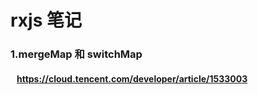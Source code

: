 # rxjs 笔记  
### 1.mergeMap 和 switchMap  
#### &nbsp;&nbsp;&nbsp;https://cloud.tencent.com/developer/article/1533003
